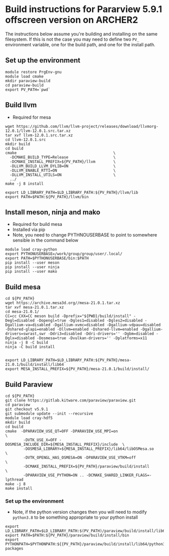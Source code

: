 # Build instructions for Pararview 5.9.1 offscreen version on ARCHER2

The instructions below assume you're building and installing on the same filesystem. If this is not the case you may need to define two `PV_` environment variable, one for the build path, and one for the install path.

## Set up the environment

```
module restore PrgEnv-gnu
module load cmake
mkdir paraview-build
cd paraview-build
export PV_PATH=`pwd`
```

## Build llvm

* Required for mesa

```
wget https://github.com/llvm/llvm-project/releases/download/llvmorg-12.0.1/llvm-12.0.1.src.tar.xz
tar xvf llvm-12.0.1.src.tar.xz
cd llvm-12.0.1.src
mkdir build
cd build
cmake                                           \
  -DCMAKE_BUILD_TYPE=Release                    \
  -DCMAKE_INSTALL_PREFIX=${PV_PATH}/llvm        \
  -DLLVM_BUILD_LLVM_DYLIB=ON                    \
  -DLLVM_ENABLE_RTTI=ON                         \
  -DLLVM_INSTALL_UTILS=ON                       \
  ../
make -j 8 install

export LD_LIBRARY_PATH=$LD_LIBRARY_PATH:${PV_PATH}/llvm/lib
export PATH=$PATH:${PV_PATH}/llvm/bin
```

## Install meson, ninja and mako 

* Required for build mesa
* Installed via pip
* Note, you need to change PYTHNOUSERBASE to point to somewhere sensible in the command below

```
module load cray-python
export PYTHONUSERBASE=/work/group/group/user/.local/
export PATH=$PYTHONUSERBASE/bin:$PATH
pip install --user meson
pip install --user ninja
pip install --user mako
```

## Build mesa

```
cd ${PV_PATH}
wget https://archive.mesa3d.org//mesa-21.0.1.tar.xz
tar xvf mesa-21.0.1.tar.xz
cd mesa-21.0.1/
CC=cc CXX=CC meson build -Dprefix="${PWD}/build/install" -Degl=disabled -Dopengl=true -Dgles1=disabled -Dgles2=disabled -Dgallium-va=disabled -Dgallium-xvmc=disabled -Dgallium-vdpau=disabled -Dshared-glapi=enabled -Dllvm=enabled -Dshared-llvm=enabled -Dgallium-drivers=swrast,swr -Ddri3=disabled -Ddri-drivers='' -Dgbm=disabled -Dglx=disabled -Dosmesa=true -Dvulkan-drivers='' -Dplatforms=x11
ninja -j 8 -C build
ninja -C build install


export LD_LIBRARY_PATH=$LD_LIBRARY_PATH:${PV_PATH}/mesa-21.0.1/build/install/lib64
export MESA_INSTALL_PREFIX=${PV_PATH}/mesa-21.0.1/build/install/
```

## Build Paraview

```
cd ${PV_PATH}
git clone https://gitlab.kitware.com/paraview/paraview.git
cd paraview
git checkout v5.9.1
git submodule update --init --recursive
module load cray-hdf5
mkdir build
cd build
cmake  -DPARAVIEW_USE_QT=OFF -DPARAVIEW_USE_MPI=on                          \
        -DVTK_USE_X=OFF -DOSMESA_INCLUDE_DIR=${MESA_INSTALL_PREFIX}/include  \
        -DOSMESA_LIBRARY=${MESA_INSTALL_PREFIX}/lib64/libOSMesa.so           \
        -DVTK_OPENGL_HAS_OSMESA=ON -DPARAVIEW_USE_VTKM=off                   \
        -DCMAKE_INSTALL_PREFIX=${PV_PATH}/paraview/build/install             \
        -DPARAVIEW_USE_PYTHON=ON .. -DCMAKE_SHARED_LINKER_FLAGS=-lpthread
make -j 8
make install
```

### Set up the environment
* Note, if the python version changes then you will need to modify `python3.8` to be something appropriate to your python install 


```
export LD_LIBRARY_PATH=$LD_LIBRARY_PATH:$(PV_PATH)/paraview/build/install/lib64
export PATH=$PATH:${PV_PATH}/paraview/build/install/bin
export PYTHONPATH=$PYTHONPATH:${{PV_PATH}/paraview/build/install/lib64/python3.8/site-packages
```

